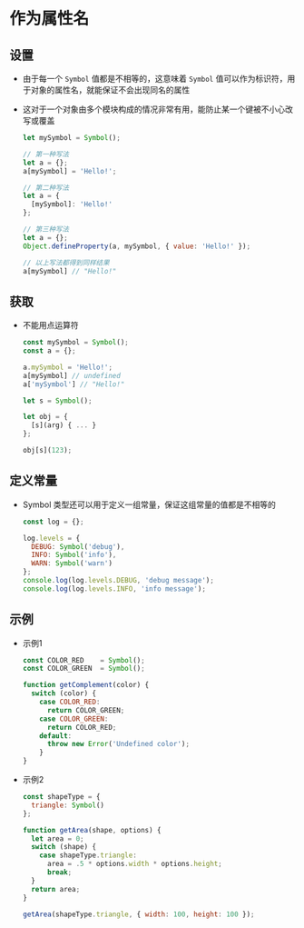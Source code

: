 # 作为属性名

## 设置

  - 由于每一个 `Symbol` 值都是不相等的，这意味着 `Symbol` 值可以作为标识符，用于对象的属性名，就能保证不会出现同名的属性

  - 这对于一个对象由多个模块构成的情况非常有用，能防止某一个键被不小心改写或覆盖

    ```javascript
    let mySymbol = Symbol();

    // 第一种写法
    let a = {};
    a[mySymbol] = 'Hello!';

    // 第二种写法
    let a = {
      [mySymbol]: 'Hello!'
    };

    // 第三种写法
    let a = {};
    Object.defineProperty(a, mySymbol, { value: 'Hello!' });

    // 以上写法都得到同样结果
    a[mySymbol] // "Hello!"
    ```

## 获取

  - 不能用点运算符

    ```javascript
    const mySymbol = Symbol();
    const a = {};

    a.mySymbol = 'Hello!';
    a[mySymbol] // undefined
    a['mySymbol'] // "Hello!"
    ```

    ```javascript
    let s = Symbol();

    let obj = {
      [s](arg) { ... }
    };

    obj[s](123);
    ```

## 定义常量

  - Symbol 类型还可以用于定义一组常量，保证这组常量的值都是不相等的

    ```javascript
    const log = {};

    log.levels = {
      DEBUG: Symbol('debug'),
      INFO: Symbol('info'),
      WARN: Symbol('warn')
    };
    console.log(log.levels.DEBUG, 'debug message');
    console.log(log.levels.INFO, 'info message');
    ```

## 示例

  - 示例1

    ```javascript
    const COLOR_RED    = Symbol();
    const COLOR_GREEN  = Symbol();

    function getComplement(color) {
      switch (color) {
        case COLOR_RED:
          return COLOR_GREEN;
        case COLOR_GREEN:
          return COLOR_RED;
        default:
          throw new Error('Undefined color');
        }
    }
    ```

  - 示例2

    ```javascript
    const shapeType = {
      triangle: Symbol()
    };

    function getArea(shape, options) {
      let area = 0;
      switch (shape) {
        case shapeType.triangle:
          area = .5 * options.width * options.height;
          break;
      }
      return area;
    }

    getArea(shapeType.triangle, { width: 100, height: 100 });
    ```
